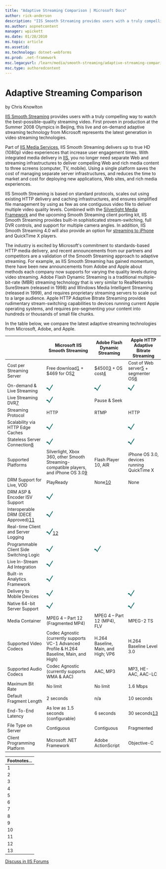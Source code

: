 ```yaml
---
title: "Adaptive Streaming Comparison | Microsoft Docs"
author: rick-anderson
description: "IIS Smooth Streaming provides users with a truly compelling way to watch the best-possible-quality streaming video. First proven in production at the Summer..."
ms.author: aspnetcontent
manager: wpickett
ms.date: 01/28/2010
ms.topic: article
ms.assetid: 
ms.technology: dotnet-webforms
ms.prod: .net-framework
msc.legacyurl: /learn/media/smooth-streaming/adaptive-streaming-comparison
msc.type: authoredcontent
---
```

Adaptive Streaming Comparison
====================
by Chris Knowlton

[IIS Smooth Streaming](https://www.iis.net/downloads/microsoft/smooth-streaming) provides users with a truly compelling way to watch the best-possible-quality streaming video. First proven in production at the Summer 2008 Olympics in Beijing, this live and on-demand adaptive streaming technology from Microsoft represents the latest generation in video streaming technologies.

Part of [IIS Media Services](https://www.iis.net/media), IIS Smooth Streaming delivers up to true HD (1080p) video experiences that increase user engagement times. With integrated media delivery in [IIS](../../../overview.md), you no longer need separate Web and streaming infrastructures to deliver compelling Web and rich media content to three screens (computer, TV, mobile). Using a single platform saves the cost of managing separate server infrastructures, and reduces the time to market and cost for deploying new applications, Web sites, and rich media experiences.

IIS Smooth Streaming is based on standard protocols, scales out using existing HTTP delivery and caching infrastructures, and ensures simplified file management by using as few as one contiguous video file to deliver multiple video quality levels. Combined with the [Silverlight Media Framework](http://smf.codeplex.com/) and the upcoming Smooth Streaming client porting kit, IIS Smooth Streaming provides built-in sophisticated stream-switching, full DVR controls, and support for multiple camera angles. In addition, IIS Smooth Streaming 4.0 will also provide an option for [streaming to iPhone](../../../overview/choice/integratedmediaplatform.md) and QuickTime X players.

The industry is excited by Microsoft's commitment to standards-based HTTP media delivery, and recent announcements from our partners and competitors are a validation of the Smooth Streaming approach to adaptive streaming. For example, as IIS Smooth Streaming has gained momentum, there have been new announcements from Adobe and Apple about methods each company now supports for varying the quality levels during video streaming. Adobe Flash Dynamic Streaming is a traditional multiple-bit-rate (MBR) streaming technology that is very similar to RealNetworks SureStream (released in 1998) and Windows Media Intelligent Streaming (released in 1999), and requires proprietary streaming servers to scale out to a large audience. Apple HTTP Adaptive Bitrate Streaming provides rudimentary stream-switching capabilities to devices running current Apple operating systems, and requires pre-segmenting your content into hundreds or thousands of small file chunks.

In the table below, we compare the latest adaptive streaming technologies from Microsoft, Adobe, and Apple.   

|  | Microsoft IIS Smooth Streaming | Adobe Flash Dynamic Streaming | Apple HTTP Adaptive Bitrate Streaming |
| --- | --- | --- | --- |
| Cost per Streaming Server | Free download[1](#1) + $469 for OS[2](#2) | $4500[3](#3) + OS cost[4](#4) | Cost of Web server[5](#5) + segmenter OS[6](#6) |
| On-demand &amp; Live Streaming | ![](adaptive-streaming-comparison/_static/image1.gif) | ![](adaptive-streaming-comparison/_static/image3.gif) | ![](adaptive-streaming-comparison/_static/image5.gif) |
| Live Streaming DVR[7](adaptive-streaming-comparison.md#7) | ![](adaptive-streaming-comparison/_static/image7.gif) | Pause &amp; Seek |  |
| Streaming Protocol | HTTP | RTMP | HTTP |
| Scalability via HTTP Edge Caches | ![](adaptive-streaming-comparison/_static/image9.gif) |  | ![](adaptive-streaming-comparison/_static/image11.gif) |
| Stateless Server Connection[8](adaptive-streaming-comparison.md#8) | ![](adaptive-streaming-comparison/_static/image13.gif) |  | ![](adaptive-streaming-comparison/_static/image15.gif) |
| Supported Platforms | Silverlight, Xbox 360, other Smooth Streaming-compatible players, and iPhone OS 3.0[9](adaptive-streaming-comparison.md#9) | Flash Player 10, AIR | iPhone OS 3.0, devices running QuickTime X |
| DRM Support for Live, VOD | PlayReady | None[10](adaptive-streaming-comparison.md#10) | None |
| DRM ASP &amp; Encoder ISV Support | ![](adaptive-streaming-comparison/_static/image17.gif) |  |  |
| Interoperable DRM (DECE Approved)[11](adaptive-streaming-comparison.md#11) | ![](adaptive-streaming-comparison/_static/image19.gif) |  |  |
| Real-time Client and Server Logging | ![](adaptive-streaming-comparison/_static/image21.gif)[12](adaptive-streaming-comparison.md#12) |  |  |
| Programmable Client Side Switching Logic | ![](adaptive-streaming-comparison/_static/image23.gif) | ![](adaptive-streaming-comparison/_static/image25.gif) |  |
| Live In-Stream Ad Integration | ![](adaptive-streaming-comparison/_static/image27.gif) |  |  |
| Built-in Analytics Framework | ![](adaptive-streaming-comparison/_static/image29.gif) |  |  |
| Delivery to Mobile Devices | ![](adaptive-streaming-comparison/_static/image31.gif) |  | ![](adaptive-streaming-comparison/_static/image33.gif) |
| Native 64-bit Server Support | ![](adaptive-streaming-comparison/_static/image35.gif) |  | ![](adaptive-streaming-comparison/_static/image37.gif) |
| Media Container | MPEG 4 – Part 12 (Fragmented MP4) | MPEG 4 – Part 12 (MP4), FLV | MPEG-2 TS |
| Supported Video Codecs | Codec Agnostic (currently supports VC-1 Advanced Profile &amp; H.264 Baseline, Main, and High) | H.264 Baseline, Main, and High; VP6 | H.264 Baseline Level 3.0 |
| Supported Audio Codecs | Codec Agnostic (currently supports WMA &amp; AAC) | AAC, MP3 | MP3, HE-AAC, AAC-LC |
| Maximum Bit Rate | No limit | No limit | 1.6 Mbps |
| Default Fragment Length | 2 seconds | n/a | 10 seconds |
| End-To-End Latency | As low as 1.5 seconds (configurable) | 6 seconds | 30 seconds[13](adaptive-streaming-comparison.md#13) |
| File Type on Server | Contiguous | Contiguous | Fragmented |
| Client Programming Platform | Microsoft .NET Framework | Adobe ActionScript | Objective-C |
  

| Footnotes... |
| --- |
| <a id="1"></a>1 | IIS Smooth Streaming is part of the free [IIS Media Services](https://www.iis.net/media) download for Windows Server 2008 and Windows Server 2008 R2 . |
| <a id="2"></a>2 | Runs on any edition of Windows Server® 2008 or Windows Server 2008 R2 including Windows® Web Server, which has a list price of $469. |
| <a id="3"></a>3 | Assumes use of Adobe Flash Media Interactive Server to support Pause, Seek, Authentication, and higher scalability |
| <a id="4"></a>4 | Requires Windows Server 2003 SP2, Windows Server 2008, Red Hat® Enterprise Linux® 4, or Red Hat Enterprise Linux 5.2. |
| <a id="5"></a>5 | Runs on any Web server. Also requires the Apple streaming segmenter – see next note. |
| <a id="6"></a>6 | The Apple stream segmenter is a utility that receives encoded MPEG2-TS and breaks it into 10 second "chunks" for delivery. This free download requires an Intel-based Mac, with a Mac Pro or an XServe having two Ethernet network interfaces recommended. |
| <a id="7"></a>7 | Full DVR features include Pause, Seek, Fast Forward (e.g., 2x, 5x playback speeds), Fast Rewind, Go To Live, Instant Replay, and Slow Motion. |
| <a id="8"></a>8 | A stateless (non-persistent) connection between server and client increases scalability and allows seamless failover or rollover between load-balanced servers. |
| <a id="9"></a>9 | Support for adaptive streaming to the Apple iPhone from IIS Media Services 4 was [announced](https://blogs.iis.net/chriskno/archive/2009/12/01/faqs-on-using-iis-smooth-streaming-with-the-apple-iphone.aspx) on October 18th, 2009. |
| <a id="10"></a>10 | Future support was [announced](http://www.adobe.com/products/flashmediastreaming/systemreqs/) Sept. 10, 2009. Proposed availability is H1 CY10 for delivery to a future version of Adobe® Flash® Player and Adobe AIR™. |
| <a id="11"></a>11 | Digital Entertainment Content Ecosystem (DECE, LLC) is a consortium of major Hollywood studios, consumer electronics manufacturers and retailers, network hardware vendors, systems integrators and Digital Rights Management (DRM) vendors chartered to develop a set of standards for the digital distribution of premium Hollywood content. |
| <a id="12"></a>12 | Real-time logging for Silverlight applications using the [IIS Advanced Logging](https://www.iis.net/downloads/microsoft/advanced-logging) extension. |
| <a id="13"></a>13 | Encoded live streams are processed by the Apple stream segmenter. This intermediate step results in increased latency for live delivery. |
  
  
[Discuss in IIS Forums](https://forums.iis.net/1145.aspx)